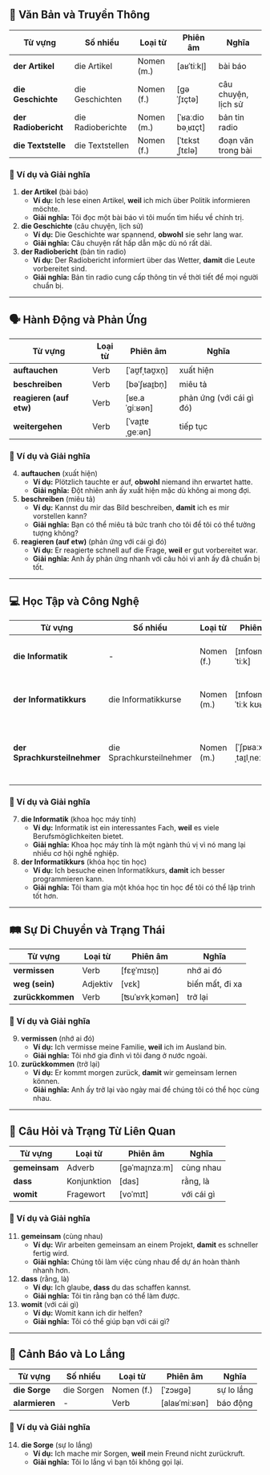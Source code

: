 ## **📖 Văn Bản và Truyền Thông**

|**Từ vựng**|**Số nhiều**|**Loại từ**|**Phiên âm**|**Nghĩa**|
|---|---|---|---|---|
|**der Artikel**|die Artikel|Nomen (m.)|[aʁˈtiːkl̩]|bài báo|
|**die Geschichte**|die Geschichten|Nomen (f.)|[ɡəˈʃɪçtə]|câu chuyện, lịch sử|
|**der Radiobericht**|die Radioberichte|Nomen (m.)|[ˈʁaːdio bəˌʁɪçt]|bản tin radio|
|**die Textstelle**|die Textstellen|Nomen (f.)|[ˈtɛkstˌʃtɛlə]|đoạn văn trong bài|

### **📌 Ví dụ và Giải nghĩa**

1. **der Artikel** (bài báo)
    - **Ví dụ:** Ich lese einen Artikel, **weil** ich mich über Politik informieren möchte.
    - **Giải nghĩa:** Tôi đọc một bài báo vì tôi muốn tìm hiểu về chính trị.
2. **die Geschichte** (câu chuyện, lịch sử)
    - **Ví dụ:** Die Geschichte war spannend, **obwohl** sie sehr lang war.
    - **Giải nghĩa:** Câu chuyện rất hấp dẫn mặc dù nó rất dài.
3. **der Radiobericht** (bản tin radio)
    - **Ví dụ:** Der Radiobericht informiert über das Wetter, **damit** die Leute vorbereitet sind.
    - **Giải nghĩa:** Bản tin radio cung cấp thông tin về thời tiết để mọi người chuẩn bị.

---

## **🗣️ Hành Động và Phản Ứng**

|**Từ vựng**|**Loại từ**|**Phiên âm**|**Nghĩa**|
|---|---|---|---|
|**auftauchen**|Verb|[ˈaʊ̯fˌtaʊ̯xn̩]|xuất hiện|
|**beschreiben**|Verb|[bəˈʃʁaɪ̯bn̩]|miêu tả|
|**reagieren (auf etw)**|Verb|[ʁe.aˈɡiːʁən]|phản ứng (với cái gì đó)|
|**weitergehen**|Verb|[ˈvaɪ̯tɐˌɡeːən]|tiếp tục|

### **📌 Ví dụ và Giải nghĩa**

4. **auftauchen** (xuất hiện)
    - **Ví dụ:** Plötzlich tauchte er auf, **obwohl** niemand ihn erwartet hatte.
    - **Giải nghĩa:** Đột nhiên anh ấy xuất hiện mặc dù không ai mong đợi.
5. **beschreiben** (miêu tả)
    - **Ví dụ:** Kannst du mir das Bild beschreiben, **damit** ich es mir vorstellen kann?
    - **Giải nghĩa:** Bạn có thể miêu tả bức tranh cho tôi để tôi có thể tưởng tượng không?
6. **reagieren (auf etw)** (phản ứng với cái gì đó)
    - **Ví dụ:** Er reagierte schnell auf die Frage, **weil** er gut vorbereitet war.
    - **Giải nghĩa:** Anh ấy phản ứng nhanh với câu hỏi vì anh ấy đã chuẩn bị tốt.

---

## **💻 Học Tập và Công Nghệ**

|**Từ vựng**|**Số nhiều**|**Loại từ**|**Phiên âm**|**Nghĩa**|
|---|---|---|---|---|
|**die Informatik**|-|Nomen (f.)|[ɪnfoʁmaˈtiːk]|khoa học máy tính|
|**der Informatikkurs**|die Informatikkurse|Nomen (m.)|[ɪnfoʁmaˈtiːk kʊʁs]|khóa học tin học|
|**der Sprachkursteilnehmer**|die Sprachkursteilnehmer|Nomen (m.)|[ˈʃpʁaːxkʊʁsˌtaɪ̯lˌneːmɐ]|học viên khóa học ngôn ngữ|

### **📌 Ví dụ và Giải nghĩa**

7. **die Informatik** (khoa học máy tính)
    - **Ví dụ:** Informatik ist ein interessantes Fach, **weil** es viele Berufsmöglichkeiten bietet.
    - **Giải nghĩa:** Khoa học máy tính là một ngành thú vị vì nó mang lại nhiều cơ hội nghề nghiệp.
8. **der Informatikkurs** (khóa học tin học)
    - **Ví dụ:** Ich besuche einen Informatikkurs, **damit** ich besser programmieren kann.
    - **Giải nghĩa:** Tôi tham gia một khóa học tin học để tôi có thể lập trình tốt hơn.

---

## **🛤️ Sự Di Chuyển và Trạng Thái**

|**Từ vựng**|**Loại từ**|**Phiên âm**|**Nghĩa**|
|---|---|---|---|
|**vermissen**|Verb|[fɛɐ̯ˈmɪsn̩]|nhớ ai đó|
|**weg (sein)**|Adjektiv|[vɛk]|biến mất, đi xa|
|**zurückkommen**|Verb|[ʦuˈʁʏkˌkɔmən]|trở lại|

### **📌 Ví dụ và Giải nghĩa**

9. **vermissen** (nhớ ai đó)
    - **Ví dụ:** Ich vermisse meine Familie, **weil** ich im Ausland bin.
    - **Giải nghĩa:** Tôi nhớ gia đình vì tôi đang ở nước ngoài.
10. **zurückkommen** (trở lại)
    - **Ví dụ:** Er kommt morgen zurück, **damit** wir gemeinsam lernen können.
    - **Giải nghĩa:** Anh ấy trở lại vào ngày mai để chúng tôi có thể học cùng nhau.

---

## **🤔 Câu Hỏi và Trạng Từ Liên Quan**

|**Từ vựng**|**Loại từ**|**Phiên âm**|**Nghĩa**|
|---|---|---|---|
|**gemeinsam**|Adverb|[ɡəˈmaɪ̯nzaːm]|cùng nhau|
|**dass**|Konjunktion|[das]|rằng, là|
|**womit**|Fragewort|[voˈmɪt]|với cái gì|

### **📌 Ví dụ và Giải nghĩa**

11. **gemeinsam** (cùng nhau)
    - **Ví dụ:** Wir arbeiten gemeinsam an einem Projekt, **damit** es schneller fertig wird.
    - **Giải nghĩa:** Chúng tôi làm việc cùng nhau để dự án hoàn thành nhanh hơn.
12. **dass** (rằng, là)
    - **Ví dụ:** Ich glaube, **dass** du das schaffen kannst.
    - **Giải nghĩa:** Tôi tin rằng bạn có thể làm được.
13. **womit** (với cái gì)
    - **Ví dụ:** Womit kann ich dir helfen?
    - **Giải nghĩa:** Tôi có thể giúp bạn với cái gì?

---

## **🔔 Cảnh Báo và Lo Lắng**

|**Từ vựng**|**Số nhiều**|**Loại từ**|**Phiên âm**|**Nghĩa**|
|---|---|---|---|---|
|**die Sorge**|die Sorgen|Nomen (f.)|[ˈzɔʁɡə]|sự lo lắng|
|**alarmieren**|-|Verb|[alaʁˈmiːʁən]|báo động|

### **📌 Ví dụ và Giải nghĩa**

14. **die Sorge** (sự lo lắng)
    - **Ví dụ:** Ich mache mir Sorgen, **weil** mein Freund nicht zurückruft.
    - **Giải nghĩa:** Tôi lo lắng vì bạn tôi không gọi lại.